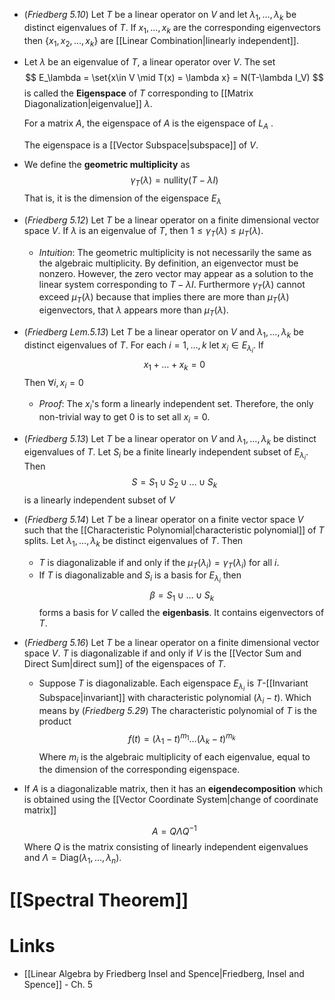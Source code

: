 * (*Friedberg 5.10*) Let $T$ be a linear operator on $V$ and let $\lambda_1,\dots,\lambda_k$ be distinct eigenvalues of $T$. If $x_1,\dots,x_k$ are the corresponding eigenvectors then $\{x_1,x_2,\dots,x_k\}$ are [[Linear Combination|linearly independent]].

* Let $\lambda$ be an eigenvalue of $T$, a linear operator over $V$.  The set
  $$
  E_\lambda = \set{x\in V \mid T(x) = \lambda x} = N(T-\lambda I_V)
  $$
  is called the **Eigenspace** of $T$ corresponding to [[Matrix Diagonalization|eigenvalue]] $\lambda$. 
  
  For a matrix $A$, the eigenspace of $A$ is the eigenspace of $L_A$ .
  
  The eigenspace is a [[Vector Subspace|subspace]] of $V$.

* We define the **geometric multiplicity** as
  $$
  \gamma_T (\lambda) = \text{nullity}(T-\lambda  I)
  $$
  That is, it is the dimension of the eigenspace $E_\lambda$ 

* (*Friedberg 5.12*) Let $T$ be a linear operator on a finite dimensional vector space $V$. If $\lambda$ is an eigenvalue of $T$, then $1\le \gamma_T(\lambda) \le \mu_T(\lambda)$. 
	* *Intuition*: The geometric multiplicity is not necessarily the same as the algebraic multiplicity. By definition, an eigenvector must be nonzero. However,  the zero vector may appear as a solution to the linear system corresponding to $T-\lambda I$. Furthermore $\gamma_T(\lambda)$ cannot exceed $\mu_T(\lambda)$ because that implies there are more than $\mu_T(\lambda)$ eigenvectors, that $\lambda$ appears more than $\mu_T(\lambda)$. 
	  
* (*Friedberg Lem.5.13*) Let $T$ be a linear operator on $V$ and $\lambda_1,\dots,\lambda_k$ be distinct eigenvalues of $T$. For each $i=1,\dots,k$ let $x_i\in E_{\lambda_i}$. If
  $$
  x_1+\dots +x_k = 0
  $$
  Then $\forall i, x_i=0$
	* *Proof*: The $x_i$'s form a linearly independent set. Therefore, the only non-trivial way to get $0$ is to set all $x_i=0$. 

* (*Friedberg 5.13*) Let $T$ be a linear operator on $V$ and $\lambda_1,\dots,\lambda_k$ be distinct eigenvalues of $T$. Let $S_i$ be a finite linearly independent subset of $E_{\lambda_i}$. Then 
  $$
  S= S_1\cup S_2\cup\dots\cup S_k 
  $$
  is a linearly independent subset of $V$
* (*Friedberg 5.14*) Let $T$ be a linear operator on a finite vector space $V$ such that the  [[Characteristic Polynomial|characteristic polynomial]] of $T$ splits. Let $\lambda_1,\dots,\lambda_k$ be distinct eigenvalues of $T$. Then 
	* $T$ is diagonalizable if and only if the $\mu_T(\lambda_i) = \gamma_T(\lambda_i)$ for all $i$.
	* If $T$ is diagonalizable and $S_i$ is a basis for $E_{\lambda_i}$ then 
	  $$
	  \beta = S_1\cup \dots \cup S_k
	  $$
	  forms a basis for $V$ called the **eigenbasis**. It contains eigenvectors of $T$.

* (*Friedberg 5.16*) Let $T$ be a linear operator on a finite dimensional vector space $V$. $T$ is diagonalizable if and only if $V$ is the [[Vector Sum and Direct Sum|direct sum]] of the eigenspaces of $T$.
	* Suppose $T$ is diagonalizable.  Each eigenspace $E_{\lambda_i}$ is $T$-[[Invariant Subspace|invariant]] with characteristic polynomial $(\lambda_i-t)$. Which means by (*Friedberg 5.29*) The characteristic polynomial of $T$ is the product
	  $$
	  f(t) = (\lambda_1-t)^{m_1}\dots (\lambda_k-t)^{m_k}
	  $$
	  Where $m_i$ is the algebraic multiplicity of each eigenvalue, equal to the dimension of the corresponding eigenspace.

* If $A$ is a diagonalizable matrix, then it has an **eigendecomposition** which is obtained using the [[Vector Coordinate System|change of coordinate matrix]]
  
  $$
  A = Q\Lambda Q^{-1}
  $$
  Where $Q$ is the matrix consisting of linearly independent eigenvalues and $\Lambda = \text{Diag}(\lambda_1,\dots,\lambda_n)$.

# [[Spectral Theorem]]

# Links
* [[Linear Algebra by Friedberg Insel and Spence|Friedberg, Insel and Spence]] - Ch. 5